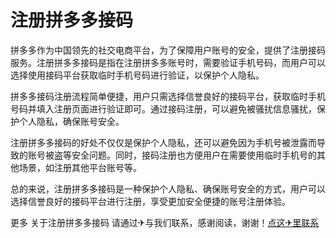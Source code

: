# 注册拼多多接码

拼多多作为中国领先的社交电商平台，为了保障用户账号的安全，提供了注册接码服务。注册拼多多接码是指在注册拼多多账号时，需要验证手机号码，而用户可以选择使用接码平台获取临时手机号码进行验证，以保护个人隐私。

拼多多接码注册流程简单便捷，用户只需选择信誉良好的接码平台，获取临时手机号码并填入注册页面进行验证即可。通过接码注册，可以避免被骚扰信息骚扰，保护个人隐私，确保账号安全。

注册拼多多接码的好处不仅仅是保护个人隐私，还可以避免因为手机号被泄露而导致的账号被盗等安全问题。同时，接码注册也方便用户在需要使用临时手机号的其他场景，如注册其他平台账号等。

总的来说，注册拼多多接码是一种保护个人隐私、确保账号安全的方式，用户可以选择信誉良好的接码平台进行注册，享受更加安全便捷的账号注册体验。

更多 关于注册拼多多接码 请通过✈与我们联系，感谢阅读，谢谢！[点这✈里联系](https://add.k02.cc)
